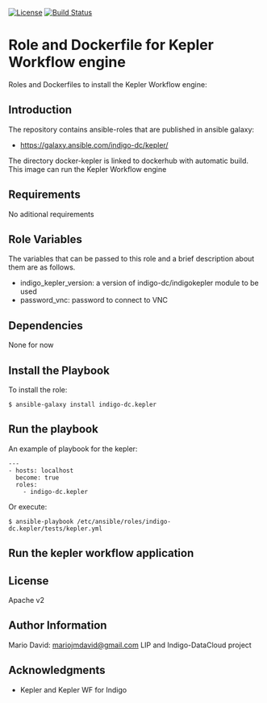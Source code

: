 [![License](http://img.shields.io/:license-apache-blue.svg?style=flat-square)](http://www.apache.org/licenses/LICENSE-2.0.html)
[![Build Status](https://travis-ci.org/indigo-dc/ansible-role-kepler.svg?branch=master)](https://travis-ci.org/indigo-dc/ansible-role-kepler)

Role and Dockerfile for Kepler Workflow engine
==============================================

Roles and Dockerfiles to install the Kepler Workflow engine:

Introduction
------------

The repository contains ansible-roles that are published in
ansible galaxy:
* https://galaxy.ansible.com/indigo-dc/kepler/

The directory docker-kepler is linked to
dockerhub with automatic build. This image can run
the Kepler Workflow engine

Requirements
------------

No aditional requirements

Role Variables
--------------

The variables that can be passed to this role and a brief description
about them are as follows.

* indigo_kepler_version: a version of indigo-dc/indigokepler module to be used
* password_vnc: password to connect to VNC

Dependencies
------------

None for now

Install the Playbook
--------------------

To install the role:

```
$ ansible-galaxy install indigo-dc.kepler
```

Run the playbook
----------------

An example of playbook for the kepler:

```
---
- hosts: localhost
  become: true
  roles:
    - indigo-dc.kepler
```

Or execute:

```
$ ansible-playbook /etc/ansible/roles/indigo-dc.kepler/tests/kepler.yml
```

Run the kepler workflow application
-----------------------------------

License
-------

Apache v2

Author Information
------------------

Mario David: mariojmdavid@gmail.com
LIP and Indigo-DataCloud project

Acknowledgments
---------------

* Kepler and Kepler WF for Indigo
